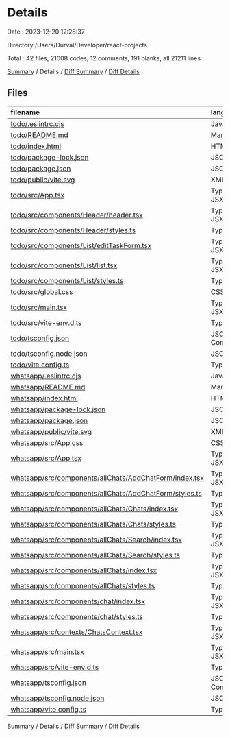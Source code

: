 # Details

Date : 2023-12-20 12:28:37

Directory /Users/Durval/Developer/react-projects

Total : 42 files,  21008 codes, 12 comments, 191 blanks, all 21211 lines

[Summary](results.md) / Details / [Diff Summary](diff.md) / [Diff Details](diff-details.md)

## Files
| filename | language | code | comment | blank | total |
| :--- | :--- | ---: | ---: | ---: | ---: |
| [todo/.eslintrc.cjs](/todo/.eslintrc.cjs) | JavaScript | 18 | 0 | 1 | 19 |
| [todo/README.md](/todo/README.md) | Markdown | 19 | 0 | 9 | 28 |
| [todo/index.html](/todo/index.html) | HTML | 13 | 0 | 1 | 14 |
| [todo/package-lock.json](/todo/package-lock.json) | JSON | 8,245 | 0 | 1 | 8,246 |
| [todo/package.json](/todo/package.json) | JSON | 30 | 0 | 1 | 31 |
| [todo/public/vite.svg](/todo/public/vite.svg) | XML | 1 | 0 | 0 | 1 |
| [todo/src/App.tsx](/todo/src/App.tsx) | TypeScript JSX | 20 | 0 | 5 | 25 |
| [todo/src/components/Header/header.tsx](/todo/src/components/Header/header.tsx) | TypeScript JSX | 42 | 0 | 6 | 48 |
| [todo/src/components/Header/styles.ts](/todo/src/components/Header/styles.ts) | TypeScript | 51 | 0 | 8 | 59 |
| [todo/src/components/List/editTaskForm.tsx](/todo/src/components/List/editTaskForm.tsx) | TypeScript JSX | 25 | 0 | 4 | 29 |
| [todo/src/components/List/list.tsx](/todo/src/components/List/list.tsx) | TypeScript JSX | 62 | 1 | 8 | 71 |
| [todo/src/components/List/styles.ts](/todo/src/components/List/styles.ts) | TypeScript | 69 | 0 | 12 | 81 |
| [todo/src/global.css](/todo/src/global.css) | CSS | 11 | 0 | 2 | 13 |
| [todo/src/main.tsx](/todo/src/main.tsx) | TypeScript JSX | 8 | 0 | 2 | 10 |
| [todo/src/vite-env.d.ts](/todo/src/vite-env.d.ts) | TypeScript | 0 | 1 | 1 | 2 |
| [todo/tsconfig.json](/todo/tsconfig.json) | JSON with Comments | 21 | 2 | 3 | 26 |
| [todo/tsconfig.node.json](/todo/tsconfig.node.json) | JSON | 10 | 0 | 1 | 11 |
| [todo/vite.config.ts](/todo/vite.config.ts) | TypeScript | 5 | 1 | 2 | 8 |
| [whatsapp/.eslintrc.cjs](/whatsapp/.eslintrc.cjs) | JavaScript | 18 | 0 | 1 | 19 |
| [whatsapp/README.md](/whatsapp/README.md) | Markdown | 19 | 0 | 9 | 28 |
| [whatsapp/index.html](/whatsapp/index.html) | HTML | 13 | 0 | 1 | 14 |
| [whatsapp/package-lock.json](/whatsapp/package-lock.json) | JSON | 11,755 | 0 | 1 | 11,756 |
| [whatsapp/package.json](/whatsapp/package.json) | JSON | 33 | 0 | 1 | 34 |
| [whatsapp/public/vite.svg](/whatsapp/public/vite.svg) | XML | 1 | 0 | 0 | 1 |
| [whatsapp/src/App.css](/whatsapp/src/App.css) | CSS | 14 | 0 | 5 | 19 |
| [whatsapp/src/App.tsx](/whatsapp/src/App.tsx) | TypeScript JSX | 15 | 0 | 5 | 20 |
| [whatsapp/src/components/allChats/AddChatForm/index.tsx](/whatsapp/src/components/allChats/AddChatForm/index.tsx) | TypeScript JSX | 41 | 2 | 6 | 49 |
| [whatsapp/src/components/allChats/AddChatForm/styles.ts](/whatsapp/src/components/allChats/AddChatForm/styles.ts) | TypeScript | 43 | 0 | 8 | 51 |
| [whatsapp/src/components/allChats/Chats/index.tsx](/whatsapp/src/components/allChats/Chats/index.tsx) | TypeScript JSX | 35 | 1 | 4 | 40 |
| [whatsapp/src/components/allChats/Chats/styles.ts](/whatsapp/src/components/allChats/Chats/styles.ts) | TypeScript | 41 | 0 | 10 | 51 |
| [whatsapp/src/components/allChats/Search/index.tsx](/whatsapp/src/components/allChats/Search/index.tsx) | TypeScript JSX | 15 | 0 | 1 | 16 |
| [whatsapp/src/components/allChats/Search/styles.ts](/whatsapp/src/components/allChats/Search/styles.ts) | TypeScript | 34 | 0 | 7 | 41 |
| [whatsapp/src/components/allChats/index.tsx](/whatsapp/src/components/allChats/index.tsx) | TypeScript JSX | 60 | 0 | 5 | 65 |
| [whatsapp/src/components/allChats/styles.ts](/whatsapp/src/components/allChats/styles.ts) | TypeScript | 47 | 0 | 11 | 58 |
| [whatsapp/src/components/chat/index.tsx](/whatsapp/src/components/chat/index.tsx) | TypeScript JSX | 38 | 0 | 10 | 48 |
| [whatsapp/src/components/chat/styles.ts](/whatsapp/src/components/chat/styles.ts) | TypeScript | 53 | 0 | 18 | 71 |
| [whatsapp/src/contexts/ChatsContext.tsx](/whatsapp/src/contexts/ChatsContext.tsx) | TypeScript JSX | 39 | 0 | 12 | 51 |
| [whatsapp/src/main.tsx](/whatsapp/src/main.tsx) | TypeScript JSX | 8 | 0 | 2 | 10 |
| [whatsapp/src/vite-env.d.ts](/whatsapp/src/vite-env.d.ts) | TypeScript | 0 | 1 | 1 | 2 |
| [whatsapp/tsconfig.json](/whatsapp/tsconfig.json) | JSON with Comments | 21 | 2 | 3 | 26 |
| [whatsapp/tsconfig.node.json](/whatsapp/tsconfig.node.json) | JSON | 10 | 0 | 1 | 11 |
| [whatsapp/vite.config.ts](/whatsapp/vite.config.ts) | TypeScript | 5 | 1 | 2 | 8 |

[Summary](results.md) / Details / [Diff Summary](diff.md) / [Diff Details](diff-details.md)